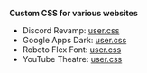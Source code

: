 **Custom CSS for various websites**

- Discord Revamp: [user.css](https://ruukulada.github.io/DiscordRevamp/theme.user.css)
- Google Apps Dark: [user.css](https://ruukulada.github.io/CustomCss/gappsdark.user.css)
- Roboto Flex Font: [user.css](https://ruukulada.github.io/CustomCss/robotoflexfont.user.css)
- YouTube Theatre: [user.css](https://ruukulada.github.io/CustomCss/youtubetheatre.user.css)
